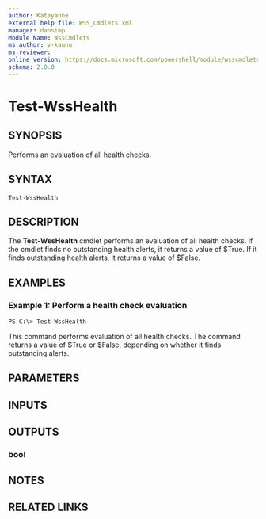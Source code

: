 ```yaml
---
author: Kateyanne
external help file: WSS_Cmdlets.xml
manager: dansimp
Module Name: WssCmdlets
ms.author: v-kaunu
ms.reviewer: 
online version: https://docs.microsoft.com/powershell/module/wsscmdlets/test-wsshealth?view=windowsserver2012-ps&wt.mc_id=ps-gethelp
schema: 2.0.0
---
```


# Test-WssHealth

## SYNOPSIS
Performs an evaluation of all health checks.

## SYNTAX

```
Test-WssHealth
```

## DESCRIPTION
The **Test-WssHealth** cmdlet performs an evaluation of all health checks.
If the cmdlet finds no outstanding health alerts, it returns a value of $True.
If it finds outstanding health alerts, it returns a value of $False.

## EXAMPLES

### Example 1: Perform a health check evaluation
```
PS C:\> Test-WssHealth
```

This command performs evaluation of all health checks.
The command returns a value of $True or $False, depending on whether it finds outstanding alerts.

## PARAMETERS

## INPUTS

## OUTPUTS

### bool

## NOTES

## RELATED LINKS

